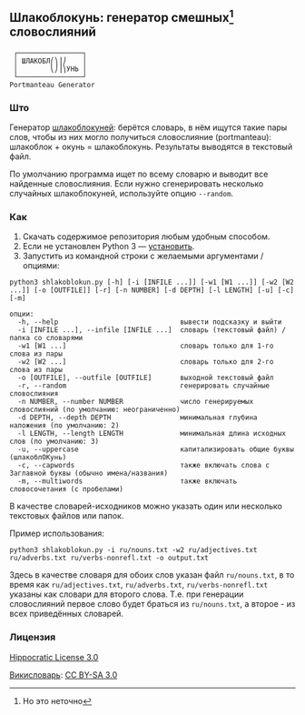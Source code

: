## Шлакоблокунь: генератор смешных[^1] словослияний ##
```
 ┌────────────────┐
 │ ШЛАКОБЛ⎛⎞⎟⎠    │
 │        ⎝⎠⎟⎞УНЬ │
 └────────────────┘
Portmanteau Generator
```

### Што ###

Генератор [шлакоблокуней](https://memepedia.ru/shlakoblokun-i-ego-druzya/): берётся словарь, в нём ищутся такие пары слов, чтобы из них могло получиться словослияние (portmanteau): шлакоблок + окунь = шлакоблокунь. Результаты выводятся в текстовый файл.

По умолчанию программа ищет по всему словарю и выводит все найденные словослияния. Если нужно сгенерировать несколько случайных шлакоблокуней, используйте опцию `--random`.

### Как ###

1. Скачать содержимое репозитория любым удобным способом.
2. Если не установлен Python 3 — [установить](https://www.python.org/downloads/).
3. Запустить из командной строки с желаемыми аргументами / опциями:

```
python3 shlakoblokun.py [-h] [-i [INFILE ...]] [-w1 [W1 ...]] [-w2 [W2 ...]] [-o [OUTFILE]] [-r] [-n NUMBER] [-d DEPTH] [-l LENGTH] [-u] [-c] [-m]

опции:
  -h, --help                              вывести подсказку и выйти
  -i [INFILE ...], --infile [INFILE ...]  словарь (текстовый файл) / папка со словарями
  -w1 [W1 ...]                            словарь только для 1-го слова из пары
  -w2 [W2 ...]                            словарь только для 2-го слова из пары
  -o [OUTFILE], --outfile [OUTFILE]       выходной текстовый файл
  -r, --random                            генерировать случайные словослияния
  -n NUMBER, --number NUMBER              число генерируемых словослияний (по умолчанию: неограниченно)
  -d DEPTH, --depth DEPTH                 минимальная глубина наложения (по умолчанию: 2)
  -l LENGTH, --length LENGTH              минимальная длина исходных слов (по умолчанию: 3)
  -u, --uppercase                         капитализировать общие буквы (шлакоблОКунь)
  -c, --capwords                          также включать слова с Заглавной буквы (обычно имена/названия)
  -m, --multiwords                        также включать словосочетания (с пробелами)
```

В качестве словарей-исходников можно указать один или несколько текстовых файлов или папок.


Пример использования:
```
python3 shlakoblokun.py -i ru/nouns.txt -w2 ru/adjectives.txt ru/adverbs.txt ru/verbs-nonrefl.txt -o output.txt
```
Здесь в качестве словаря для обоих слов указан файл `ru/nouns.txt`, в то время как `ru/adjectives.txt`, `ru/adverbs.txt`, `ru/verbs-nonrefl.txt` указаны как словари для второго слова.
Т.е. при генерации словослияний первое слово будет браться из `ru/nouns.txt`, а второе - из всех приведённых словарей.


### Лицензия ###

[Hippocratic License 3.0](https://firstdonoharm.dev/)

[Викисловарь](https://ru.wiktionary.org/): [CC BY-SA 3.0](https://creativecommons.org/licenses/by-sa/3.0/)

[^1]: Но это неточно
